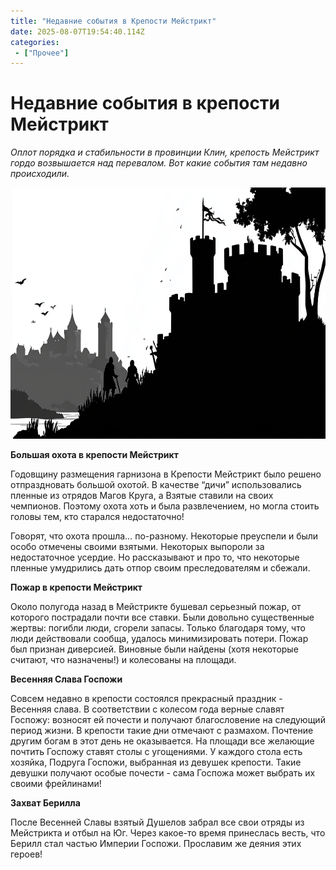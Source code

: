 ```yaml
---
title: "Недавние события в Крепости Мейстрикт"
date: 2025-08-07T19:54:40.114Z
categories:
 - ["Прочее"]
---
```


Недавние события в крепости Мейстрикт
=====================================

*Оплот порядка и стабильности в провинции Клин, крепость Мейстрикт гордо
возвышается над перевалом. Вот какие события там недавно происходили.*

<img src="source/_posts/Прочее/attachments/Недавние события в Крепости Мейстрикт/media/image1.png" style="width:6.26772in;height:4.18056in" />

**Большая охота в крепости Мейстрикт**

Годовщину размещения гарнизона в Крепости Мейстрикт было решено
отпраздновать большой охотой. В качестве “дичи” использовались пленные
из отрядов Магов Круга, а Взятые ставили на своих чемпионов. Поэтому
охота хоть и была развлечением, но могла стоить головы тем, кто старался
недостаточно!

Говорят, что охота прошла… по-разному. Некоторые преуспели и были особо
отмечены своими взятыми. Некоторых выпороли за недостаточное усердие. Но
рассказывают и про то, что некоторые пленные умудрились дать отпор своим
преследователям и сбежали.

**Пожар в крепости Мейстрикт**

Около полугода назад в Мейстрикте бушевал серьезный пожар, от которого
пострадали почти все ставки. Были довольно существенные жертвы: погибли
люди, сгорели запасы. Только благодаря тому, что люди действовали
сообща, удалось минимизировать потери. Пожар был признан диверсией.
Виновные были найдены (хотя некоторые считают, что назначены!) и
колесованы на площади.

**Весенняя Слава Госпожи**

Совсем недавно в крепости состоялся прекрасный праздник - Весенняя
слава. В соответствии с колесом года верные славят Госпожу: возносят ей
почести и получают благословение на следующий период жизни. В крепости
такие дни отмечают с размахом. Почтение другим богам в этот день не
оказывается. На площади все желающие почтить Госпожу ставят столы с
угощениями. У каждого стола есть хозяйка, Подруга Госпожи, выбранная из
девушек крепости. Такие девушки получают особые почести - сама Госпожа
может выбрать их своими фрейлинами!

**Захват Берилла**

После Весенней Славы взятый Душелов забрал все свои отряды из Мейстрикта
и отбыл на Юг. Через какое-то время принеслась весть, что Берилл стал
частью Империи Госпожи. Прославим же деяния этих героев!

